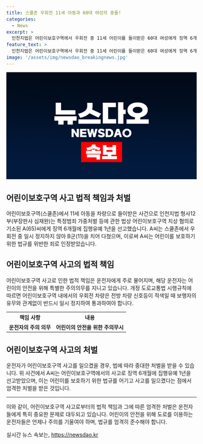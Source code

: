 ```yaml
---
title: 스쿨존 우회전 11세 아동과 60대 여성의 충돌!
categories:
  - News
excerpt: >
  인천지법은 어린이보호구역에서 우회전 중 11세 어린이를 들이받은 60대 여성에게 징역 6개월에 집행유예 1년을 선고했다. 사고로 상해를 입은 어린이와의 합의, 보험에 가입돼 있는 점 등을 고려해 경합형을 정했다. 우회전 차량은 보행자 유무와 관계없이 일시 정지해야 하는데 이를 어기고 사고가 발생한 것으로 전해졌다.
feature_text: >
  인천지법은 어린이보호구역에서 우회전 중 11세 어린이를 들이받은 60대 여성에게 징역 6개월에 집행유예 1년을 선고했다. 사고로 상해를 입은 어린이와의 합의, 보험에 가입돼 있는 점 등을 고려해 경합형을 정했다. 우회전 차량은 보행자 유무와 관계없이 일시 정지해야 하는데 이를 어기고 사고가 발생한 것으로 전해졌다.
image: '/assets/img/newsdao_breakingnews.jpg'
---
```


<p><img src="/assets/img/newsdao_breakingnews.jpg" alt="pcversion 속보" /></p>

<h2 data-ke-size="size26">어린이보호구역 사고 법적 책임과 처벌</h2>

<p data-ke-size="size16">어린이보호구역(스쿨존)에서 11세 아동을 차량으로 들이받은 사건으로 인천지법 형사12부(부장판사 심재완)는 특정범죄 가중처벌 등에 관한 법상 어린이보호구역 치상 혐의로 기소된 A(65)씨에게 징역 6개월에 집행유예 1년을 선고했습니다. A씨는 스쿨존에서 우회전 중 일시 정지하지 않아 B군(11)을 치어 다쳤으며, 이로써 A씨는 어린이를 보호하기 위한 법규를 위반한 죄로 인정받았습니다.</p>

<h2 data-ke-size="size26">어린이보호구역 사고의 법적 책임</h2>

<p data-ke-size="size16">어린이보호구역 사고로 인한 법적 책임은 운전자에게 주로 물어지며, 해당 운전자는 어린이의 안전을 위해 특별한 주의의무를 지니고 있습니다. 개정 도로교통법 시행규칙에 따르면 어린이보호구역 내에서의 우회전 차량은 전방 차량 신호등이 적색일 때 보행자의 유무와 관계없이 반드시 일시 정지하여 통과하여야 합니다.</p>

<table>
  <tr>
    <th>책임 사항</th>
    <th>내용</th>
  </tr>
  <tr>
    <td style="text-align: center; height: 17px;"><b>운전자의 주의 의무</b></td>
    <td style="text-align: center; height: 17px;"><b>어린이의 안전을 위한 주의무시</b></td>
  </tr>
</table>

<h2 data-ke-size="size26">어린이보호구역 사고의 처벌</h2>

<p data-ke-size="size16">운전자가 어린이보호구역 사고를 일으켰을 경우, 법에 따라 중대한 처벌을 받을 수 있습니다. 위 사건에서 A씨는 어린이보호구역에서의 사고로 징역 6개월에 집행유예 1년을 선고받았으며, 이는 어린이를 보호하기 위한 법규를 어기고 사고를 일으켰다는 점에서 엄격한 처벌을 받은 것입니다.</p>

<hr>

<p data-ke-size="size16">이와 같이, 어린이보호구역 사고로부터의 법적 책임과 그에 따른 엄격한 처벌은 운전자들에게 특히 중요한 문제로 대두되고 있습니다. 어린이의 안전을 위해 도로를 이용하는 운전자들은 언제나 주의를 기울여야 하며, 법규를 엄격히 준수해야 합니다.</p>
실시간 뉴스 속보는, <a href="https://newsdao.kr" rel="dofollow">https://newsdao.kr</a>


